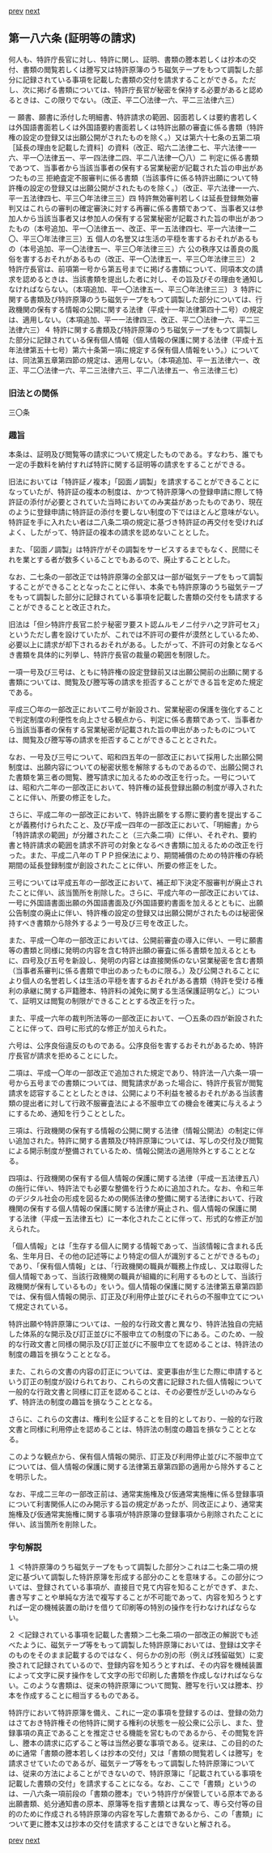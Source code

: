 [prev](/specific/markdowns/特許法/273_Mp-Ch_10-At_185.md)
[next](/specific/markdowns/特許法/275_Mp-Ch_10-At_187.md)
## 第一八六条 (証明等の請求)
何人も、特許庁長官に対し、特許に関し、証明、書類の謄本若しくは抄本の交付、書類の閲覧若しくは謄写又は特許原簿のうち磁気テープをもつて調製した部分に記録されている事項を記載した書類の交付を請求することができる。ただし、次に掲げる書類については、特許庁長官が秘密を保持する必要があると認めるときは、この限りでない。（改正、平二〇法律一六、平二三法律六三）

一 願書、願書に添付した明細書、特許請求の範囲、図面若しくは要約書若しくは外国語書面若しくは外国語要約書面若しくは特許出願の審査に係る書類（特許権の設定の登録又は出願公開がされたものを除く。）又は第六十七条の五第二項［延長の理由を記載した資料］の資料（改正、昭六二法律二七、平六法律一一六、平一〇法律五一、平一四法律二四、平二八法律一〇八）二 判定に係る書類であつて、当事者から当該当事者の保有する営業秘密が記載された旨の申出があつたもの三 拒絶査定不服審判に係る書類（当該事件に係る特許出願について特許権の設定の登録又は出願公開がされたものを除く。）（改正、平六法律一一六、平一五法律四七、平三〇年法律三三）四 特許無効審判若しくは延長登録無効審判又はこれらの審判の確定審決に対する再審に係る書類であつて、当事者又は参加人から当該当事者又は参加人の保有する営業秘密が記載された旨の申出があつたもの（本号追加、平一〇法律五一、改正、平一五法律四七、平一六法律一二〇、平三〇年法律三三）五 個人の名誉又は生活の平穏を害するおそれがあるもの（本号追加、平一〇法律五一、平三〇年法律三三）六 公の秩序又は善良の風俗を害するおそれがあるもの（改正、平一〇法律五一、平三〇年法律三三）２ 特許庁長官は、前項第一号から第五号までに掲げる書類について、同項本文の請求を認めるときは、当該書類を提出した者に対し、その旨及びその理由を通知しなければならない。（本項追加、平一〇法律五一、平三〇年法律三三）３ 特許に関する書類及び特許原簿のうち磁気テープをもつて調製した部分については、行政機関の保有する情報の公開に関する法律（平成十一年法律第四十二号）の規定は、適用しない。（本項追加、平一一法律四三、改正、平二〇法律一六、平二三法律六三）４ 特許に関する書類及び特許原簿のうち磁気テープをもつて調製した部分に記録されている保有個人情報（個人情報の保護に関する法律（平成十五年法律第五十七号）第六十条第一項に規定する保有個人情報をいう。）については、同法第五章第四節の規定は、適用しない。（本項追加、平一五法律六一、改正、平二〇法律一六、平二三法律六三、平二八法律五一、令三法律三七）


### 旧法との関係
三〇条

### 趣旨
本条は、証明及び閲覧等の請求について規定したものである。すなわち、誰でも一定の手数料を納付すれば特許に関する証明等の請求をすることができる。

旧法においては「特許証ノ複本」「図面ノ調製」を請求することができることになっていたが、特許証の複本の制度は、かつて特許原簿への登録申請に際して特許証の添付が必要とされていた当時においてのみ実益があったものであり、現在のように登録申請に特許証の添付を要しない制度の下ではほとんど意味がない。特許証を手に入れたい者は二八条二項の規定に基づき特許証の再交付を受ければよく、したがって、特許証の複本の請求を認めないこととした。

また、「図面ノ調製」は特許庁がその調製をサービスするまでもなく、民間にそれを業とする者が数多くいることでもあるので、廃止することとした。

なお、二七条の一部改正では特許原簿の全部又は一部が磁気テープをもって調製することができることとなったことに伴い、本条でも特許原簿のうち磁気テープをもって調製した部分に記録されている事項を記載した書類の交付をも請求することができることと改正された。

旧法は「但シ特許庁長官ニ於テ秘密ヲ要スト認ムルモノニ付テハ之ヲ許可セス」というただし書を設けていたが、これでは不許可の要件が漠然としているため、必要以上に請求が却下されるおそれがある。したがって、不許可の対象となるべき書類を具体的に列挙し、特許庁長官の裁量の範囲を制限した。

一項一号及び三号は、ともに特許権の設定登録前又は出願公開前の出願に関する書類については、閲覧及び謄写等の請求を拒否することができる旨を定めた規定である。

平成三〇年の一部改正において二号が新設され、営業秘密の保護を強化することで判定制度の利便性を向上させる観点から、判定に係る書類であって、当事者から当該当事者の保有する営業秘密が記載された旨の申出があったものについては、閲覧及び謄写等の請求を拒否することができることとされた。

なお、一号及び三号について、昭和四五年の一部改正において採用した出願公開制度は、出願内容についての秘密状態を解除するものであるので、出願公開された書類を第三者の閲覧、謄写請求に加えるための改正を行った。一号については、昭和六二年の一部改正において、特許権の延長登録出願の制度が導入されたことに伴い、所要の修正をした。

さらに、平成二年の一部改正において、特許出願をする際に要約書を提出することが義務付けられたこと、及び平成一四年の一部改正において、「明細書」から「特許請求の範囲」が分離されたこと（三六条二項）に伴い、それぞれ、要約書と特許請求の範囲を請求不許可の対象となるべき書類に加えるための改正を行った。また、平成二八年のＴＰＰ担保法により、期間補償のための特許権の存続期間の延長登録制度が創設されたことに伴い、所要の修正をした。

三号については平成五年の一部改正において、補正却下決定不服審判が廃止されたことに伴い、該当箇所を削除した。さらに、平成六年の一部改正においては、一号に外国語書面出願の外国語書面及び外国語要約書面を加えるとともに、出願公告制度の廃止に伴い、特許権の設定の登録又は出願公開がされたものは秘密保持すべき書類から除外するよう一号及び三号を改正した。

また、平成一〇年の一部改正においては、公開前審査の導入に伴い、一号に願書等の書類と同様に発明の内容を含む特許出願の審査に係る書類を加えるとともに、四号及び五号を新設し、発明の内容とは直接関係のない営業秘密を含む書類（当事者系審判に係る書類で申出のあったものに限る。）及び公開されることにより個人の名誉若しくは生活の平穏を害するおそれがある書類（特許を受ける権利の承継に関する戸籍謄本、特許料の減免に関する生活保護証明など。）について、証明又は閲覧の制限ができることとする改正を行った。

また、平成一六年の裁判所法等の一部改正において、一〇五条の四が新設されたことに伴って、四号に形式的な修正が加えられた。

六号は、公序良俗違反のものである。公序良俗を害するおそれがあるため、特許庁長官が請求を拒めることにした。

二項は、平成一〇年の一部改正で追加された規定であり、特許法一八六条一項一号から五号までの書類については、閲覧請求があった場合に、特許庁長官が閲覧請求を認容することとしたときは、公開により不利益を被るおそれがある当該書類の提出者に対して行政不服審査法による不服申立ての機会を確実に与えるようにするため、通知を行うこととした。

三項は、行政機関の保有する情報の公開に関する法律（情報公開法）の制定に伴い追加された。特許に関する書類及び特許原簿については、写しの交付及び閲覧による開示制度が整備されているため、情報公開法の適用除外とすることとなる。

四項は、行政機関の保有する個人情報の保護に関する法律（平成一五法律五八）の施行に伴い、特許法でも必要な整備を行うために追加された。なお、令和三年のデジタル社会の形成を図るための関係法律の整備に関する法律において、行政機関の保有する個人情報の保護に関する法律が廃止され、個人情報の保護に関する法律（平成一五法律五七）に一本化されたことに伴って、形式的な修正が加えられた。

「個人情報」とは「生存する個人に関する情報であって、当該情報に含まれる氏名、生年月日、その他の記述等により特定の個人が識別することができるもの」であり、「保有個人情報」とは、「行政機関の職員が職務上作成し、又は取得した個人情報であって、当該行政機関の職員が組織的に利用するものとして、当該行政機関が保有しているもの」をいう。個人情報の保護に関する法律第五章第四節では、保有個人情報の開示、訂正及び利用停止並びにそれらの不服申立てについて規定されている。

特許出願や特許原簿については、一般的な行政文書と異なり、特許法独自の完結した体系的な開示及び訂正並びに不服申立ての制度の下にある。このため、一般的な行政文書と同様の開示及び訂正並びに不服申立てを認めることは、特許法の制度の趣旨を損なうこととなる。

また、これらの文書の内容の訂正については、変更事由が生じた際に申請するという訂正の制度が設けられており、これらの文書に記録された個人情報について一般的な行政文書と同様に訂正を認めることは、その必要性が乏しいのみならず、特許法の制度の趣旨を損なうこととなる。

さらに、これらの文書は、権利を公証することを目的としており、一般的な行政文書と同様に利用停止を認めることは、特許法の制度の趣旨を損なうこととなる。

このような観点から、保有個人情報の開示、訂正及び利用停止並びに不服申立てについては、個人情報の保護に関する法律第五章第四節の適用から除外することを明示した。

なお、平成二三年の一部改正前は、通常実施権及び仮通常実施権に係る登録事項について利害関係人にのみ開示する旨の規定があったが、同改正により、通常実施権及び仮通常実施権に関する事項が特許原簿の登録事項から削除されたことに伴い、該当箇所を削除した。


### 字句解説
１ ＜特許原簿のうち磁気テープをもって調製した部分＞これは二七条二項の規定に基づいて調製した特許原簿を形成する部分のことを意味する。この部分については、登録されている事項が、直接目で見て内容を知ることができず、また、書き写すことや単純な方法で複写することが不可能であって、内容を知ろうとすれば一定の機械装置の助けを借りて印刷等の特別の操作を行わなければならない。

２ ＜記録されている事項を記載した書類＞二七条二項の一部改正の解説でも述べたように、磁気テープ等をもって調製した特許原簿においては、登録は文字そのものをそのまま記載するのではなく、何らかの別の形（例えば残留磁気）に変換されて記録されているので、登録内容を知ろうとすれば、その内容を機械装置によって文字に戻す操作をして文字の形で印刷した書類を作成しなければならない。このような書類は、従来の特許原簿について閲覧、謄写を行い又は謄本、抄本を作成することに相当するものである。

特許庁において特許原簿を備え、これに一定の事項を登録するのは、登録の効力はさておき特許権その他特許に関する権利の状態を一般公衆に公示し、また、登録事項の真正であることを推定させる機能を営むものであるから、その閲覧を許し、謄本の請求に応ずること等は当然必要な事項である。従来は、この目的のために通常「書類の謄本若しくは抄本の交付」又は「書類の閲覧若しくは謄写」を請求させていたのであるが、磁気テープ等をもって調製した特許原簿については、従来の方法によることができないので、特許原簿に「記載されている事項を記載した書類の交付」を請求することになる。なお、ここで「書類」というのは、一八六条一項前段の「書類の謄本」でいう特許庁が保管している原本である出願書類、処分通知書の原本、原簿等を指す書類とは異なって、専ら交付等の目的のために作成される特許原簿の内容を写した書類であるから、この「書類」について更に謄本又は抄本の交付を請求することはできないと解される。


[prev](/specific/markdowns/特許法/273_Mp-Ch_10-At_185.md)
[next](/specific/markdowns/特許法/275_Mp-Ch_10-At_187.md)